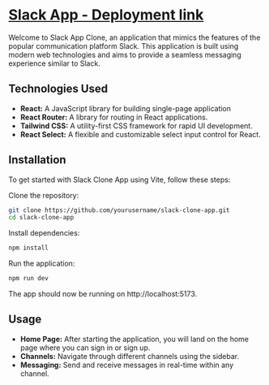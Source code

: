 # [Slack App - Deployment link](cyrilcero-slack-app.vercel.app)

Welcome to Slack App Clone, an application that mimics the features of the popular communication platform Slack. This application is built using modern web technologies and aims to provide a seamless messaging experience similar to Slack.

## Technologies Used
- **React:** A JavaScript library for building single-page application
- **React Router:** A library for routing in React applications.
- **Tailwind CSS:** A utility-first CSS framework for rapid UI development.
- **React Select:** A flexible and customizable select input control for React.

## Installation
To get started with Slack Clone App using Vite, follow these steps:

Clone the repository:

```bash
git clone https://github.com/yourusername/slack-clone-app.git
cd slack-clone-app
```

Install dependencies:

```bash
npm install
```

Run the application:

```bash
npm run dev
```

The app should now be running on http://localhost:5173.

## Usage
- **Home Page:** After starting the application, you will land on the home page where you can sign in or sign up.
- **Channels:** Navigate through different channels using the sidebar.
- **Messaging:** Send and receive messages in real-time within any channel.
